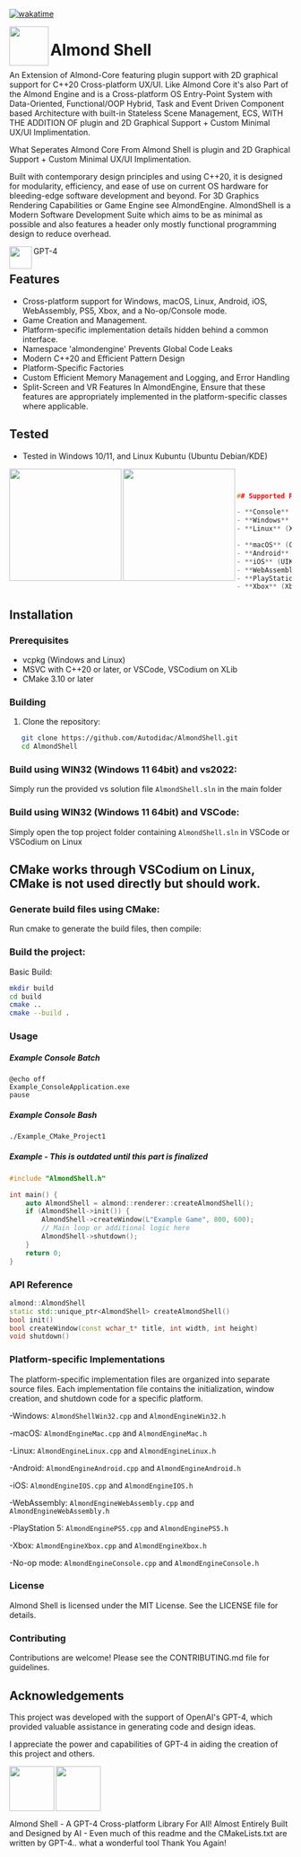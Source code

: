 [![wakatime](https://wakatime.com/badge/user/17eacdf5-0954-4233-89e5-cf09a2e230eb/project/d3d1992b-0b79-49fc-b226-34f025ec1ad9.svg)](https://wakatime.com/badge/user/17eacdf5-0954-4233-89e5-cf09a2e230eb/project/d3d1992b-0b79-49fc-b226-34f025ec1ad9)



<img align="left" src="AlmondShell/images/567.jpg" width="70px"/>

# Almond Shell

An Extension of Almond-Core featuring plugin support with 2D graphical support for C++20 Cross-platform UX/UI. Like Almond Core it's also Part of the Almond Engine and is a Cross-platform OS Entry-Point System with Data-Oriented, Functional/OOP Hybrid, Task and Event Driven Component based Architecture with built-in Stateless Scene Management, ECS, WITH THE ADDITION OF plugin and 2D Graphical Support + Custom Minimal UX/UI Implimentation.

What Seperates Almond Core From Almond Shell is plugin and 2D Graphical Support + Custom Minimal UX/UI Implimentation.

Built with contemporary design principles and using C++20, it is designed for modularity, efficiency, and ease of use on current OS hardware for bleeding-edge software development and beyond. For 3D Graphics Rendering Capabilities or Game Engine see AlmondEngine. AlmondShell is a Modern Software Development Suite which aims to be as minimal as possible and also features a header only mostly functional programming design to reduce overhead.

<img align="left" src="AlmondShell/images/gpt.jpg" width="40px"/>GPT-4



## Features


- Cross-platform support for Windows, macOS, Linux, Android, iOS, WebAssembly, PS5, Xbox, and a No-op/Console mode.
- Game Creation and Management.
- Platform-specific implementation details hidden behind a common interface.
- Namespace 'almondengine' Prevents Global Code Leaks
- Modern C++20 and Efficient Pattern Design
- Platform-Specific Factories
- Custom Efficient Memory Management and Logging, and Error Handling
- Split-Screen and VR Features
In AlmondEngine, Ensure that these features are appropriately implemented in the platform-specific classes where applicable.



## Tested

- Tested in Windows 10/11, and Linux Kubuntu (Ubuntu Debian/KDE)

<img align="left" src="AlmondShell/images/1.png" width="200px"/>

<img align="left" src="AlmondShell/images/4.png" width="200px"/>

```cpp



## Supported Platforms

- **Console** (Headless mode)
- **Windows** (Win32)
- **Linux** (XCB or XLib) (XCB planned, XLib Working!)

- **macOS** (Cocoa) (planned)
- **Android** (Android) (planned)
- **iOS** (UIKit) (planned)
- **WebAssembly** (Emscripten) (planned)
- **PlayStation 5** (PS5) (planned)
- **Xbox** (Xbox) (planned)

```

## Installation



### Prerequisites

- vcpkg (Windows and Linux)
- MSVC with C++20 or later, or VSCode, VSCodium on XLib
- CMake 3.10 or later




### Building

1. Clone the repository:
```sh
   git clone https://github.com/Autodidac/AlmondShell.git
   cd AlmondShell
```




### Build using WIN32 (Windows 11 64bit) and vs2022:
Simply run the provided vs solution file `AlmondShell.sln` in the main folder

### Build using WIN32 (Windows 11 64bit) and VSCode:
Simply open the top project folder containing `AlmondShell.sln` in VSCode or VSCodium on Linux


## CMake works through VSCodium on Linux, CMake is not used directly but should work.

### Generate build files using CMake:
Run cmake to generate the build files, then compile:





### Build the project:
Basic Build:
```sh
mkdir build
cd build
cmake ..
cmake --build .
```


### Usage


##### Example Console Batch
```batch
@echo off
Example_ConsoleApplication.exe 
pause
```
##### Example Console Bash
```bash
./Example_CMake_Project1 
```



##### Example - This is outdated until this part is finalized
```cpp
#include "AlmondShell.h"

int main() {
    auto AlmondShell = almond::renderer::createAlmondShell();
    if (AlmondShell->init()) {
        AlmondShell->createWindow(L"Example Game", 800, 600);
        // Main loop or additional logic here
        AlmondShell->shutdown();
    }
    return 0;
}
```


### API Reference

```cpp
almond::AlmondShell
static std::unique_ptr<AlmondShell> createAlmondShell()
bool init()
bool createWindow(const wchar_t* title, int width, int height)
void shutdown()

```



### Platform-specific Implementations
The platform-specific implementation files are organized into separate source files. Each implementation file contains the initialization, window creation, and shutdown code for a specific platform.

-Windows: `AlmondShellWin32.cpp` and `AlmondEngineWin32.h`

-macOS: `AlmondEngineMac.cpp` and `AlmondEngineMac.h`

-Linux: `AlmondEngineLinux.cpp` and `AlmondEngineLinux.h`

-Android: `AlmondEngineAndroid.cpp` and `AlmondEngineAndroid.h`

-iOS: `AlmondEngineIOS.cpp` and `AlmondEngineIOS.h`

-WebAssembly: `AlmondEngineWebAssembly.cpp` and `AlmondEngineWebAssembly.h`

-PlayStation 5: `AlmondEnginePS5.cpp` and `AlmondEnginePS5.h`

-Xbox: `AlmondEngineXbox.cpp` and `AlmondEngineXbox.h`

-No-op mode: `AlmondEngineConsole.cpp` and `AlmondEngineConsole.h`





### License
Almond Shell is licensed under the MIT License. See the LICENSE file for details.




### Contributing
Contributions are welcome! Please see the CONTRIBUTING.md file for guidelines.




## Acknowledgements
This project was developed with the support of OpenAI's GPT-4, which provided valuable assistance in generating code and design ideas. 

I appreciate the power and capabilities of GPT-4 in aiding the creation of this project and others.



<img align="left" src="AlmondShell/images/AlmondShell.jpg" width="80px"/>
<img align="center" src="AlmondShell/images/gpt4all.png" width="80px"/>

Almond Shell - A GPT-4 Cross-platform Library For All! Almost Entirely Built and Designed by AI - Even much of this readme and the CMakeLists.txt are written by GPT-4.. what a wonderful tool Thank You Again!

